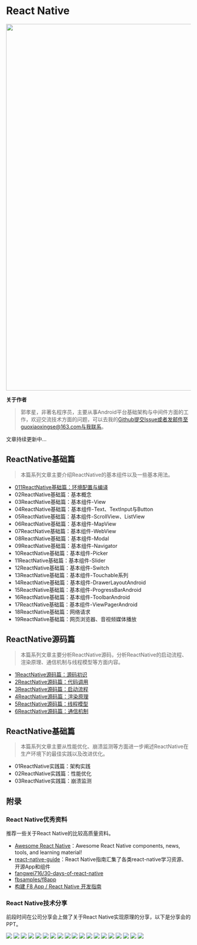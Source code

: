 # React Native

<img src="https://github.com/guoxiaoxing/awesome-react-native/raw/master/art/react_native_banner.png" width="1000"/>

**关于作者**

>郭孝星，非著名程序员，主要从事Android平台基础架构与中间件方面的工作，欢迎交流技术方面的问题，可以去我的[Github](https://github.com/guoxiaoxing)提交Issue或者发邮件至guoxiaoxingse@163.com与我联系。

文章持续更新中...

## ReactNative基础篇

>本篇系列文章主要介绍ReactNative的基本组件以及一些基本用法。

- [011ReactNative基础篇：环境配置与编译](https://github.com/guoxiaoxing/react-native/blob/master/doc/ReactNative基础篇/01ReactNative基础篇：环境配置与编译.md)
- 02ReactNative基础篇：基本概念
- 03ReactNative基础篇：基本组件-View
- 04ReactNative基础篇：基本组件-Text、TextInput与Button
- 05ReactNative基础篇：基本组件-ScrollView、ListView
- 06ReactNative基础篇：基本组件-MapView
- 07ReactNative基础篇：基本组件-WebView
- 08ReactNative基础篇：基本组件-Modal
- 09ReactNative基础篇：基本组件-Navigator
- 10ReactNative基础篇：基本组件-Picker
- 11ReactNative基础篇：基本组件-Slider
- 12ReactNative基础篇：基本组件-Switch
- 13ReactNative基础篇：基本组件-Touchable系列
- 14ReactNative基础篇：基本组件-DrawerLayoutAndroid
- 15ReactNative基础篇：基本组件-ProgressBarAndroid
- 16ReactNative基础篇：基本组件-ToolbarAndroid
- 17ReactNative基础篇：基本组件-ViewPagerAndroid
- 18ReactNative基础篇：网络请求
- 19ReactNative基础篇：网页浏览器、音视频媒体播放

## ReactNative源码篇

>本篇系列文章主要分析ReactNative源码，分析ReactNative的启动流程、渲染原理、通信机制与线程模型等方面内容。

- [1ReactNative源码篇：源码初识](https://github.com/guoxiaoxing/react-native/blob/master/doc/ReactNative源码篇/1ReactNative源码篇：源码初识.md)
- [2ReactNative源码篇：代码调用](https://github.com/guoxiaoxing/react-native/blob/master/doc/ReactNative源码篇/2ReactNative源码篇：代码调用.md)
- [3ReactNative源码篇：启动流程](https://github.com/guoxiaoxing/react-native/blob/master/doc/ReactNative源码篇/3ReactNative源码篇：启动流程.md)
- [4ReactNative源码篇：渲染原理](https://github.com/guoxiaoxing/react-native/blob/master/doc/ReactNative源码篇/4ReactNative源码篇：渲染原理.md)
- [5ReactNative源码篇：线程模型](https://github.com/guoxiaoxing/react-native/blob/master/doc/ReactNative源码篇/5ReactNative源码篇：线程模型.md)
- [6ReactNative源码篇：通信机制](https://github.com/guoxiaoxing/react-native/blob/master/doc/ReactNative源码篇/6ReactNative源码篇：通信机制.md)
					
## ReactNative基础篇

>本篇系列文章主要从性能优化、崩溃监测等方面进一步阐述ReactNative在生产环境下的最佳实践以及改进优化。

- 01ReactNative实践篇：架构实践
- 02ReactNative实践篇：性能优化
- 03ReactNative实践篇：崩溃监测

## 附录

### React Native优秀资料

推荐一些关于React Native的比较高质量资料。

- [Awesome React Native](https://github.com/jondot/awesome-react-native)：Awesome React Native components, news, tools, and learning material!
- [react-native-guide](https://github.com/reactnativecn/react-native-guide)：React Native指南汇集了各类react-native学习资源、开源App和组件
- [fangwei716/30-days-of-react-native](https://github.com/fangwei716/30-days-of-react-native)
- [fbsamples/f8app](https://github.com/fbsamples/f8app)
- [构建 F8 App / React Native 开发指南](https://f8-app.liaohuqiu.net/)

### React Native技术分享

前段时间在公司分享会上做了关于React Native实现原理的分享，以下是分享会的PPT。

<img src="https://github.com/guoxiaoxing/react-native/raw/master/art/source/ppt/幻灯片01.png"/>
<img src="https://github.com/guoxiaoxing/react-native/raw/master/art/source/ppt/幻灯片02.png"/>
<img src="https://github.com/guoxiaoxing/react-native/raw/master/art/source/ppt/幻灯片03.png"/>
<img src="https://github.com/guoxiaoxing/react-native/raw/master/art/source/ppt/幻灯片04.png"/>
<img src="https://github.com/guoxiaoxing/react-native/raw/master/art/source/ppt/幻灯片05.png"/>
<img src="https://github.com/guoxiaoxing/react-native/raw/master/art/source/ppt/幻灯片06.png"/>
<img src="https://github.com/guoxiaoxing/react-native/raw/master/art/source/ppt/幻灯片07.png"/>
<img src="https://github.com/guoxiaoxing/react-native/raw/master/art/source/ppt/幻灯片08.png"/>
<img src="https://github.com/guoxiaoxing/react-native/raw/master/art/source/ppt/幻灯片09.png"/>
<img src="https://github.com/guoxiaoxing/react-native/raw/master/art/source/ppt/幻灯片10.png"/>
<img src="https://github.com/guoxiaoxing/react-native/raw/master/art/source/ppt/幻灯片11.png"/>
<img src="https://github.com/guoxiaoxing/react-native/raw/master/art/source/ppt/幻灯片12.png"/>
<img src="https://github.com/guoxiaoxing/react-native/raw/master/art/source/ppt/幻灯片13.png"/>
<img src="https://github.com/guoxiaoxing/react-native/raw/master/art/source/ppt/幻灯片14.png"/>
<img src="https://github.com/guoxiaoxing/react-native/raw/master/art/source/ppt/幻灯片15.png"/>
<img src="https://github.com/guoxiaoxing/react-native/raw/master/art/source/ppt/幻灯片16.png"/>
<img src="https://github.com/guoxiaoxing/react-native/raw/master/art/source/ppt/幻灯片17.png"/>
<img src="https://github.com/guoxiaoxing/react-native/raw/master/art/source/ppt/幻灯片18.png"/>
<img src="https://github.com/guoxiaoxing/react-native/raw/master/art/source/ppt/幻灯片19.png"/>